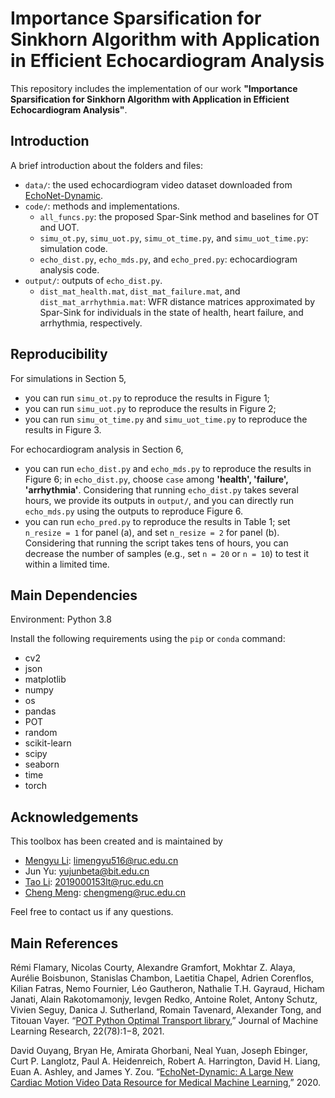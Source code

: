 # Importance Sparsification for Sinkhorn Algorithm with Application in Efficient Echocardiogram Analysis
This repository includes the implementation of our work **"Importance Sparsification for Sinkhorn Algorithm with Application in Efficient Echocardiogram Analysis"**.


## Introduction
A brief introduction about the folders and files:
* `data/`: the used echocardiogram video dataset downloaded from [EchoNet-Dynamic](https://echonet.github.io/dynamic/).
* `code/`: methods and implementations.
    * `all_funcs.py`: the proposed Spar-Sink method and baselines for OT and UOT.
    * `simu_ot.py`, `simu_uot.py`, `simu_ot_time.py`, and `simu_uot_time.py`: simulation code.
    * `echo_dist.py`, `echo_mds.py`, and `echo_pred.py`: echocardiogram analysis code.
* `output/`: outputs of `echo_dist.py`.
    * `dist_mat_health.mat`, `dist_mat_failure.mat`, and `dist_mat_arrhythmia.mat`: WFR distance matrices approximated by Spar-Sink for individuals in the state of health, heart failure, and arrhythmia, respectively.


## Reproducibility
For simulations in Section 5,
* you can run `simu_ot.py` to reproduce the results in Figure 1;
* you can run `simu_uot.py` to reproduce the results in Figure 2;
* you can run `simu_ot_time.py` and `simu_uot_time.py` to reproduce the results in Figure 3.

For echocardiogram analysis in Section 6,
* you can run `echo_dist.py` and `echo_mds.py` to reproduce the results in Figure 6; in `echo_dist.py`, choose `case` among **'health', 'failure', 'arrhythmia'**. Considering that running `echo_dist.py` takes several hours, we provide its outputs in `output/`, and you can directly run `echo_mds.py` using the outputs to reproduce Figure 6.
* you can run `echo_pred.py` to reproduce the results in Table 1; set `n_resize = 1` for panel (a), and set `n_resize = 2` for panel (b). Considering that running the script takes tens of hours, you can decrease the number of samples (e.g., set `n = 20` or `n = 10`) to test it within a limited time.


## Main Dependencies
Environment: Python 3.8

Install the following requirements using the `pip` or `conda` command:
* cv2
* json
* matplotlib
* numpy
* os
* pandas
* POT
* random
* scikit-learn
* scipy
* seaborn
* time
* torch


## Acknowledgements

This toolbox has been created and is maintained by

* [Mengyu Li](https://github.com/Mengyu8042): limengyu516@ruc.edu.cn
* Jun Yu: yujunbeta@bit.edu.cn
* [Tao Li](https://github.com/sherlockLitao): 2019000153lt@ruc.edu.cn
* [Cheng Meng](https://github.com/ChengzijunAixiaoli): chengmeng@ruc.edu.cn

Feel free to contact us if any questions.

## Main References
Rémi Flamary, Nicolas Courty, Alexandre Gramfort, Mokhtar Z. Alaya, Aurélie Boisbunon, Stanislas Chambon, Laetitia Chapel, Adrien Corenflos, Kilian Fatras, Nemo Fournier, Léo Gautheron, Nathalie T.H. Gayraud, Hicham Janati, Alain Rakotomamonjy, Ievgen Redko, Antoine Rolet, Antony Schutz, Vivien Seguy, Danica J. Sutherland, Romain Tavenard, Alexander Tong, and Titouan Vayer. “[POT Python Optimal Transport library](https://pythonot.github.io/),” Journal of Machine Learning Research, 22(78):1−8, 2021.

David Ouyang, Bryan He, Amirata Ghorbani, Neal Yuan, Joseph Ebinger, Curt P. Langlotz, Paul A. Heidenreich, Robert A. Harrington, David H. Liang, Euan A. Ashley, and James Y. Zou. “[EchoNet-Dynamic: A Large New Cardiac Motion Video Data Resource for Medical Machine Learning](https://echonet.github.io/dynamic/),” 2020.
